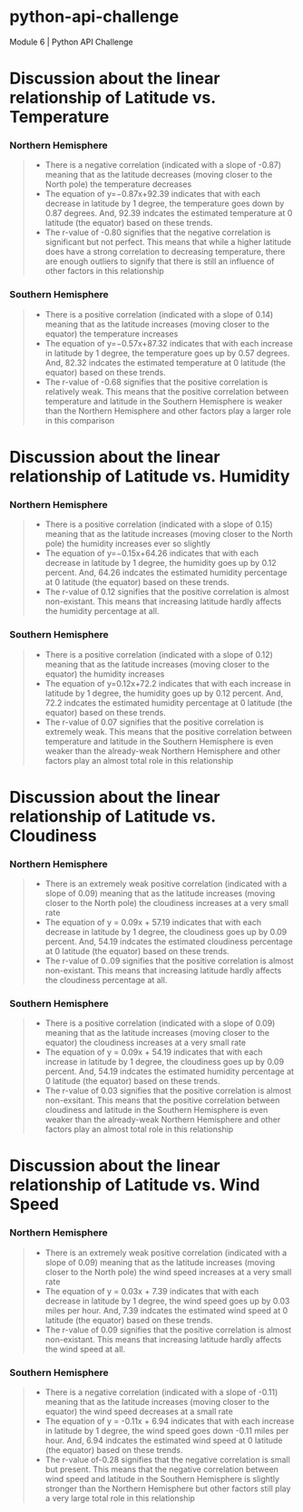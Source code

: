 # python-api-challenge
Module 6 | Python API Challenge

# Discussion about the linear relationship of Latitude vs. Temperature

### Northern Hemisphere
> - There is a negative correlation (indicated with a slope of -0.87) meaning that as the latitude decreases (moving closer to the North pole) the temperature decreases
> - The equation of y=−0.87x+92.39 indicates that with each decrease in latitude by 1 degree, the temperature goes down by 0.87 degrees.  And, 92.39 indcates the estimated temperature at 0 latitude (the equator) based on these trends.
> - The r-value of -0.80 signifies that the negative correlation is significant but not perfect.  This means that while a higher latitude does have a strong correlation to decreasing temperature, there are enough outliers to signify that there is still an influence of other factors in this relationship

### Southern Hemisphere
> - There is a positive correlation (indicated with a slope of 0.14) meaning that as the latitude increases (moving closer to the equator) the temperature increases
> - The equation of y=−0.57x+87.32 indicates that with each increase in latitude by 1 degree, the temperature goes up by 0.57 degrees.  And, 82.32 indcates the estimated temperature at 0 latitude (the equator) based on these trends.
> - The r-value of -0.68 signifies that the positive correlation is relatively weak.   This means that the positive correlation between temperature and latitude in the Southern Hemisphere is weaker than the Northern Hemisphere and other factors play a larger role in this comparison



# Discussion about the linear relationship of Latitude vs. Humidity

### Northern Hemisphere
> - There is a positive correlation (indicated with a slope of 0.15) meaning that as the latitude increases (moving closer to the North pole) the humidity increases ever so slightly
> - The equation of y=−0.15x+64.26 indicates that with each decrease in latitude by 1 degree, the humidity goes up by 0.12 percent.  And, 64.26 indcates the estimated humidity percentage at 0 latitude (the equator) based on these trends.
> - The r-value of 0.12 signifies that the positive correlation is almost non-existant.  This means that increasing latitude hardly affects the humidity percentage at all.  

### Southern Hemisphere
> - There is a positive correlation (indicated with a slope of 0.12) meaning that as the latitude increases (moving closer to the equator) the humidity increases
> - The equation of y=0.12x+72.2 indicates that with each increase in latitude by 1 degree, the humidity goes up by 0.12 percent.  And, 72.2 indcates the estimated humidity percentage at 0 latitude (the equator) based on these trends.
> - The r-value of 0.07 signifies that the positive correlation is extremely weak.   This means that the positive correlation between temperature and latitude in the Southern Hemisphere is even weaker than the already-weak Northern Hemisphere and other factors play an almost total role in this relationship


# Discussion about the linear relationship of Latitude vs. Cloudiness

### Northern Hemisphere
> - There is an extremely weak positive correlation (indicated with a slope of 0.09) meaning that as the latitude increases (moving closer to the North pole) the cloudiness increases at a very small rate
> - The equation of y = 0.09x + 57.19 indicates that with each decrease in latitude by 1 degree, the cloudiness goes up by 0.09 percent.  And, 54.19 indcates the estimated cloudiness percentage at 0 latitude (the equator) based on these trends.
> - The r-value of 0..09 signifies that the positive correlation is almost non-existant.  This means that increasing latitude hardly affects the cloudiness percentage at all.  

### Southern Hemisphere
> - There is a positive correlation (indicated with a slope of 0.09) meaning that as the latitude increases (moving closer to the equator) the cloudiness increases at a very small rate
> - The equation of y = 0.09x + 54.19 indicates that with each increase in latitude by 1 degree, the cloudiness goes up by 0.09 percent.  And, 54.19 indcates the estimated humidity percentage at 0 latitude (the equator) based on these trends.
> - The r-value of 0.03 signifies that the positive correlation is almost non-exsitant.   This means that the positive correlation between cloudiness and latitude in the Southern Hemisphere is even weaker than the already-weak Northern Hemisphere and other factors play an almost total role in this relationship


# Discussion about the linear relationship of Latitude vs. Wind Speed

### Northern Hemisphere
> - There is an extremely weak positive correlation (indicated with a slope of 0.09) meaning that as the latitude increases (moving closer to the North pole) the wind speed increases at a very small rate
> - The equation of y = 0.03x + 7.39 indicates that with each decrease in latitude by 1 degree, the wind speed goes up by 0.03 miles per hour.  And, 7.39 indcates the estimated wind speed at 0 latitude (the equator) based on these trends.
> - The r-value of 0.09 signifies that the positive correlation is almost non-existant.  This means that increasing latitude hardly affects the wind speed at all.  

### Southern Hemisphere
> - There is a negative correlation (indicated with a slope of -0.11) meaning that as the latitude increases (moving closer to the equator) the wind speed decreases at a small rate
> - The equation of y = -0.11x + 6.94 indicates that with each increase in latitude by 1 degree, the wind speed goes down -0.11 miles per hour.  And, 6.94 indcates the estimated wind speed at 0 latitude (the equator) based on these trends.
> - The r-value of-0.28 signifies that the negative correlation is small but present.   This means that the negative correlation between wind speed and latitude in the Southern Hemisphere is slightly stronger than the Northern Hemisphere but other factors still play a very large total role in this relationship
